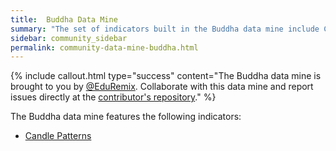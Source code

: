 ```yaml
---
title:  Buddha Data Mine
summary: "The set of indicators built in the Buddha data mine include Candle Patterns recognition."
sidebar: community_sidebar
permalink: community-data-mine-buddha.html
---
```


{% include callout.html type="success" content="The Buddha data mine is brought to you by <a href='https://github.com/EduRemix' rel='nofollow' rel='noopener' target='_blank'>@EduRemix</a>. Collaborate with this data mine and report issues directly at the <a href='https://github.com/EduRemix/Superalgos'  rel='nofollow' rel='noopener' target='_blank'>contributor's repository</a>." %}

The Buddha data mine features the following indicators:

* [Candle Patterns](community-indicator-candle-patterns.html)